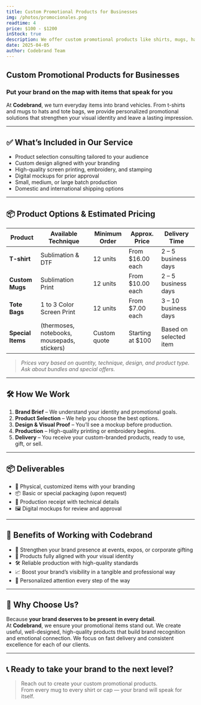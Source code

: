 ```yaml
---
title: Custom Promotional Products for Businesses
img: /photos/promocionales.png
readtime: 4
price: $100 - $1200
inStock: true
description: We offer custom promotional products like shirts, mugs, hats, and more. High-quality screen printing, embroidery, and stamping to showcase your brand with style and consistency. Ideal for businesses looking for lasting visibility.
date: 2025-04-05
author: Codebrand Team
---
```


## Custom Promotional Products for Businesses

### Put your brand on the map with items that speak for you

At **Codebrand**, we turn everyday items into brand vehicles. From t-shirts and mugs to hats and tote bags, we provide personalized promotional solutions that strengthen your visual identity and leave a lasting impression.

---

## ✅ What’s Included in Our Service

- Product selection consulting tailored to your audience  
- Custom design aligned with your branding  
- High-quality screen printing, embroidery, and stamping  
- Digital mockups for prior approval  
- Small, medium, or large batch production  
- Domestic and international shipping options

---

## 📦 Product Options & Estimated Pricing

| Product                  | Available Technique        | Minimum Order | Approx. Price       | Delivery Time        |
|--------------------------|----------------------------|----------------|----------------------|-----------------------|
| **T-shirt**              | Sublimation & DTF          | 12 units       | From $16.00 each     | 2 – 5 business days   |
| **Custom Mugs**          | Sublimation Print          | 12 units       | From $10.00 each     | 2 – 5 business days   |
| **Tote Bags**            | 1 to 3 Color Screen Print  | 12 units       | From $7.00 each      | 3 – 10 business days  |
| **Special Items**        | (thermoses, notebooks, mousepads, stickers) | Custom quote | Starting at $100    | Based on selected item |

> *Prices vary based on quantity, technique, design, and product type. Ask about bundles and special offers.*

---

## 🛠 How We Work

1. **Brand Brief** – We understand your identity and promotional goals.  
2. **Product Selection** – We help you choose the best options.  
3. **Design & Visual Proof** – You’ll see a mockup before production.  
4. **Production** – High-quality printing or embroidery begins.  
5. **Delivery** – You receive your custom-branded products, ready to use, gift, or sell.

---

## 📦 Deliverables

- 🎽 Physical, customized items with your branding  
- 📦 Basic or special packaging (upon request)  
- 🧾 Production receipt with technical details  
- 🖼 Digital mockups for review and approval

---

## 🎯 Benefits of Working with Codebrand

- 💼 Strengthen your brand presence at events, expos, or corporate gifting  
- 🎨 Products fully aligned with your visual identity  
- 🛠 Reliable production with high-quality standards  
- 📈 Boost your brand’s visibility in a tangible and professional way  
- 🤝 Personalized attention every step of the way

---

## 🤝 Why Choose Us?

Because **your brand deserves to be present in every detail**.  
At **Codebrand**, we ensure your promotional items stand out. We create useful, well-designed, high-quality products that build brand recognition and emotional connection. We focus on fast delivery and consistent excellence for each of our clients.

---

## 📞 Ready to take your brand to the next level?

> Reach out to create your custom promotional products.  
> From every mug to every shirt or cap — your brand will speak for itself.
